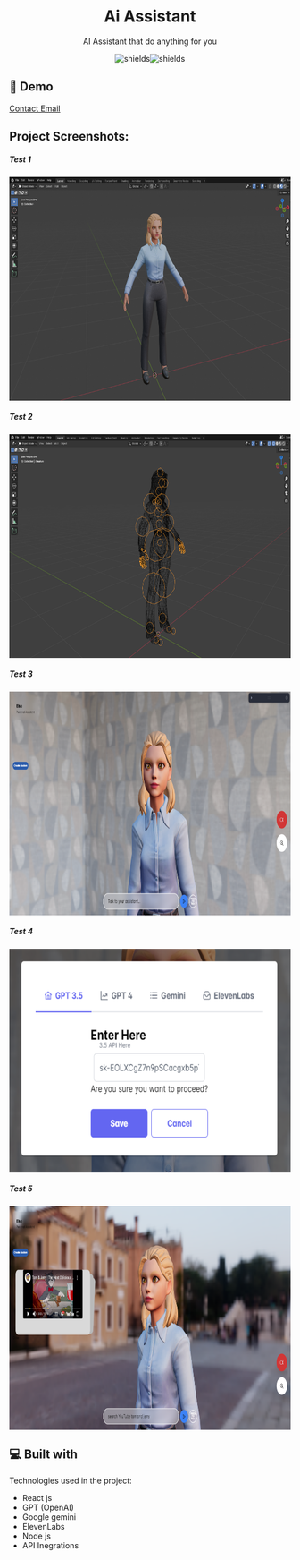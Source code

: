 <h1 align="center" id="title">Ai Assistant</h1>

<p align="center" id="description">AI Assistant that do anything for you</p>


<p align="center"><img src="https://img.shields.io/badge/download-you_like-blue" alt="shields"><img src="https://img.shields.io/badge/contributors-3-red" alt="shields"></p>

<!-- <div align="center">
  <img align="center" src="images\logo.png" alt="project-screenshot" width="400" height="400/">
</div> -->


<h2>🚀 Demo</h2>

[Contact Email](mailto:support@coullax.com)

<h2>Project Screenshots:</h2>

<h5>Test 1</h5>
<img align="center" src="pngs\Capture.png" alt="project-screenshot" width="800" height="400/">
<h5>Test 2</h5>
<img align="center" src="pngs\Capture1.png" alt="project-screenshot" width="800" height="400/">
<h5>Test 3</h5>
<img align="center" src="pngs\Capture2.png" alt="project-screenshot" width="800" height="400/">
<h5>Test 4</h5>
<img align="center" src="pngs\Capture3.png" alt="project-screenshot" width="800" height="400/">
<h5>Test 5</h5>
<img align="center" src="pngs\Capture4.png" alt="project-screenshot" width="800" height="400/">
  
  
<h2>💻 Built with</h2>

Technologies used in the project:

*   React js
*   GPT (OpenAI)
*   Google gemini
*   ElevenLabs
*   Node js
*   API Inegrations

